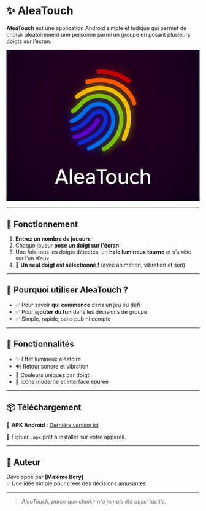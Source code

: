 # ✨ AleaTouch

**AleaTouch** est une application Android simple et ludique qui permet de choisir aléatoirement une personne parmi un groupe en posant plusieurs doigts sur l’écran.

![AleaTouch Splash](splash_screen_crop.PNG)

---

## 📱 Fonctionnement

1. **Entrez un nombre de joueurs**
2. Chaque joueur **pose un doigt sur l'écran**
3. Une fois tous les doigts détectés, un **halo lumineux tourne** et s’arrête sur l’un d’eux
4. 🎉 **Un seul doigt est sélectionné !** (avec animation, vibration et son)

---

## 🎯 Pourquoi utiliser AleaTouch ?

- ✅ Pour savoir **qui commence** dans un jeu ou défi
- ✅ Pour **ajouter du fun** dans les décisions de groupe
- ✅ Simple, rapide, sans pub ni compte

---

## 🧩 Fonctionnalités

- ✨ Effet lumineux aléatoire
- 🔊 Retour sonore et vibration
- 🌈 Couleurs uniques par doigt
- 📲 Icône moderne et interface épurée

---

## 📦 Téléchargement

📱 **APK Android** : [Dernière version ici]([[https://github.com/votre-compte/AleaTouch/releases](https://github.com/plumedours/AleaTouch/blob/515cda7c4a71ab49af49a0ce65f2cbf750654e51/AleaTouch.apk)](https://github.com/plumedours/AleaTouch/blob/515cda7c4a71ab49af49a0ce65f2cbf750654e51/AleaTouch.apk))

📂 Fichier `.apk` prêt à installer sur votre appareil.

---

## 👤 Auteur

Développé par **[Maxime Bory]**  
💡 Une idée simple pour créer des décisions amusantes

---

> *AleaTouch, parce que choisir n'a jamais été aussi tactile.*
